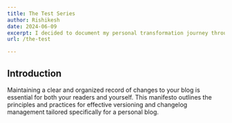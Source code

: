 ```yaml
---
title: The Test Series
author: Rishikesh
date: 2024-06-09
excerpt: I decided to document my personal transformation journey through this blog. I have summarized the 5 reasons why I decided to start a blog on this post.
url: /the-test

---
```

## Introduction

Maintaining a clear and organized record of changes to your blog is essential for both your readers and yourself. This manifesto outlines the principles and practices for effective versioning and changelog management tailored specifically for a personal blog. 